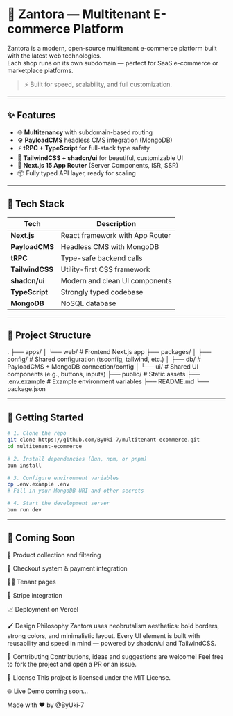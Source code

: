 # 🏬 Zantora — Multitenant E-commerce Platform

Zantora is a modern, open-source multitenant e-commerce platform built with the latest web technologies.  
Each shop runs on its own subdomain — perfect for SaaS e-commerce or marketplace platforms.

> ⚡️ Built for speed, scalability, and full customization.

---

## ✨ Features

- 🌐 **Multitenancy** with subdomain-based routing
- ⚙️ **PayloadCMS** headless CMS integration (MongoDB)
- ⚡ **tRPC + TypeScript** for full-stack type safety
- 🎨 **TailwindCSS + shadcn/ui** for beautiful, customizable UI
- 🚀 **Next.js 15 App Router** (Server Components, ISR, SSR)
- 📦 Fully typed API layer, ready for scaling

---

## 🧱 Tech Stack

| Tech            | Description                            |
|-----------------|----------------------------------------|
| **Next.js**     | React framework with App Router        |
| **PayloadCMS**  | Headless CMS with MongoDB              |
| **tRPC**        | Type-safe backend calls                |
| **TailwindCSS** | Utility-first CSS framework             |
| **shadcn/ui**   | Modern and clean UI components         |
| **TypeScript**  | Strongly typed codebase                |
| **MongoDB**     | NoSQL database                         |

---

## 📂 Project Structure
.
├── apps/
│ └── web/ # Frontend Next.js app
├── packages/
│ ├── config/ # Shared configuration (tsconfig, tailwind, etc.)
│ ├── db/ # PayloadCMS + MongoDB connection/config
│ └── ui/ # Shared UI components (e.g., buttons, inputs)
├── public/ # Static assets
├── .env.example # Example environment variables
├── README.md
└── package.json

---

## 🚀 Getting Started

```bash
# 1. Clone the repo
git clone https://github.com/ByUki-7/multitenant-ecommerce.git
cd multitenant-ecommerce

# 2. Install dependencies (Bun, npm, or pnpm)
bun install

# 3. Configure environment variables
cp .env.example .env
# Fill in your MongoDB URI and other secrets

# 4. Start the development server
bun run dev

```
--- 

## 🧪 Coming Soon
🛒 Product collection and filtering

🧾 Checkout system & payment integration

🧑‍💻 Tenant pages

🔐 Stripe integration

📈 Deployment on Vercel


🖌️ Design Philosophy
Zantora uses neobrutalism aesthetics: bold borders, strong colors, and minimalistic layout.
Every UI element is built with reusability and speed in mind — powered by shadcn/ui and TailwindCSS.


🤝 Contributing
Contributions, ideas and suggestions are welcome!
Feel free to fork the project and open a PR or an issue.


📄 License
This project is licensed under the MIT License.


🌐 Live Demo
coming soon...

Made with ❤️ by @ByUki-7
